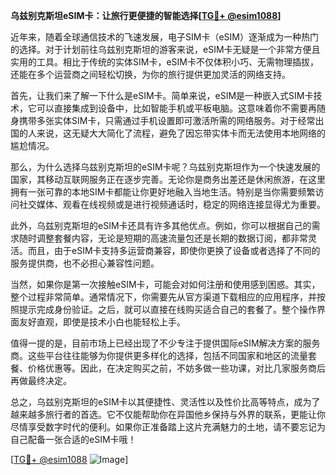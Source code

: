 **乌兹别克斯坦eSIM卡：让旅行更便捷的智能选择[[TG💪+ @esim1088](https://t.me/s/esim1088)]**

近年来，随着全球通信技术的飞速发展，电子SIM卡（eSIM）逐渐成为一种热门的选择。对于计划前往乌兹别克斯坦的游客来说，eSIM卡无疑是一个非常方便且实用的工具。相比于传统的实体SIM卡，eSIM卡不仅体积小巧、无需物理插拔，还能在多个运营商之间轻松切换，为你的旅行提供更加灵活的网络支持。

首先，让我们来了解一下什么是eSIM卡。简单来说，eSIM是一种嵌入式SIM卡技术，它可以直接集成到设备中，比如智能手机或平板电脑。这意味着你不需要再随身携带多张实体SIM卡，只需通过手机设置即可激活所需的网络服务。对于经常出国的人来说，这无疑大大简化了流程，避免了因忘带实体卡而无法使用本地网络的尴尬情况。

那么，为什么选择乌兹别克斯坦的eSIM卡呢？乌兹别克斯坦作为一个快速发展的国家，其移动互联网服务正在逐步完善。无论你是商务出差还是休闲旅游，在这里拥有一张可靠的本地SIM卡都能让你更好地融入当地生活。特别是当你需要频繁访问社交媒体、观看在线视频或是进行视频通话时，稳定的网络连接显得尤为重要。

此外，乌兹别克斯坦的eSIM卡还具有许多其他优点。例如，你可以根据自己的需求随时调整套餐内容，无论是短期的高速流量包还是长期的数据订阅，都非常灵活。而且，由于eSIM卡支持多运营商兼容，即使你更换了设备或者选择了不同的服务提供商，也不必担心兼容性问题。

当然，如果你是第一次接触eSIM卡，可能会对如何注册和使用感到困惑。其实，整个过程非常简单。通常情况下，你需要先从官方渠道下载相应的应用程序，并按照提示完成身份验证。之后，就可以直接在线购买适合自己的套餐了。整个操作界面友好直观，即使是技术小白也能轻松上手。

值得一提的是，目前市场上已经出现了不少专注于提供国际eSIM解决方案的服务商。这些平台往往能够为你提供更多样化的选择，包括不同国家和地区的流量套餐、价格优惠等。因此，在决定购买之前，不妨多做一些功课，对比几家服务商后再做最终决定。

总之，乌兹别克斯坦的eSIM卡以其便捷性、灵活性以及性价比高等特点，成为了越来越多旅行者的首选。它不仅能帮助你在异国他乡保持与外界的联系，更能让你尽情享受数字时代的便利。如果你正准备踏上这片充满魅力的土地，请不要忘记为自己配备一张合适的eSIM卡哦！

[[TG💪+ @esim1088](https://t.me/s/esim1088) ![Image](https://i.postimg.cc/4NQfJmqS/Snipaste-2025-05-13-00-14-12.png)]